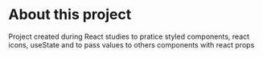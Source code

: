 # About this project

Project created during React studies to pratice styled components, react icons, useState and to pass values to others components with  react props